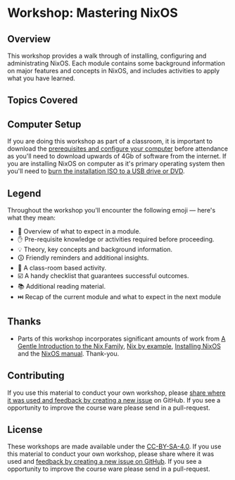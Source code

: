 # Workshop: Mastering NixOS

## Overview

This workshop provides a walk through of installing, configuring and administrating NixOS. Each module contains some background information on major features and concepts in NixOS, and includes activities to apply what you have learned.

## Topics Covered

## Computer Setup

If you are doing this workshop as part of a classroom, it is important to download the [prerequisites and configure your computer][prerequisites] before attendance as you'll need to download upwards of 4Gb of software from the internet. If you are installing NixOS on computer as it's primary operating system then you'll need to [burn the installation ISO to a USB drive or DVD][burn-the-iso].

## Legend

Throughout the workshop you'll encounter the following emoji — here's what they mean:

* 📖 Overview of what to expect in a module.
* ✋ Pre-requisite knowledge or activities required before proceeding.
* 💡 Theory, key concepts and background information.
* 🛈  Friendly reminders and additional insights.
* 🎯 A class-room based activity.
* ☑️ A handy checklist that guarantees successful outcomes.
* 📚 Additional reading material.
* ⏭️️ Recap of the current module and what to expect in the next module

## Thanks

* Parts of this workshop incorporates significant amounts of work from [A Gentle Introduction to the Nix Family](https://ebzzry.io/en/nix/), [Nix by example](https://jameshfisher.com/2014/09/28/nix-by-example/), [Installing NixOS](https://qfpl.io/posts/installing-nixos/) and the [NixOS manual](https://nixos.org/nixos/manual/). Thank-you.

## Contributing

If you use this material to conduct your own workshop, please [share where it was used and feedback by creating a new issue][share-feedback] on GitHub. If you see a opportunity to improve the course ware please send in a pull-request.

## License

These workshops are made available under the [CC-BY-SA-4.0][license]. If you use this material to conduct your own workshop, please share where it was used and [feedback by creating a new issue on GitHub][share-feedback]. If you see a opportunity to improve the course ware please send in a pull-request.

<!-- in-line links -->
[burn-the-iso]: https://nixos.org/nixos/manual/index.html#sec-booting-from-usb
[prerequisites]: ./modules/00-prerequisites/README.md
[license]: ../LICENSE.md
[share-feedback]: https://github.com/ghuntley/workshops/issues/new?labels=feedback%2C+untriaged&template=feedback.md
